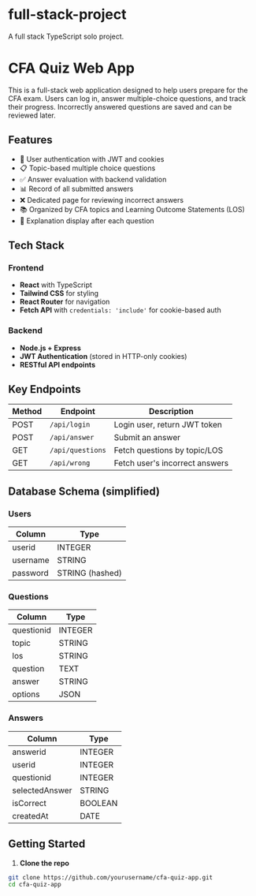 # full-stack-project

A full stack TypeScript solo project.

# CFA Quiz Web App

This is a full-stack web application designed to help users prepare for the CFA exam. Users can log in, answer multiple-choice questions, and track their progress. Incorrectly answered questions are saved and can be reviewed later.

## Features

- 🔐 User authentication with JWT and cookies
- 📋 Topic-based multiple choice questions
- ✅ Answer evaluation with backend validation
- 📊 Record of all submitted answers
- ❌ Dedicated page for reviewing incorrect answers
- 📚 Organized by CFA topics and Learning Outcome Statements (LOS)
- 🧠 Explanation display after each question

## Tech Stack

### Frontend

- **React** with TypeScript
- **Tailwind CSS** for styling
- **React Router** for navigation
- **Fetch API** with `credentials: 'include'` for cookie-based auth

### Backend

- **Node.js + Express**
- **JWT Authentication** (stored in HTTP-only cookies)
- **RESTful API endpoints**

## Key Endpoints

| Method | Endpoint        | Description                         |
|--------|------------------|-------------------------------------|
| POST   | `/api/login`     | Login user, return JWT token        |
| POST   | `/api/answer`    | Submit an answer                    |
| GET    | `/api/questions` | Fetch questions by topic/LOS        |
| GET    | `/api/wrong`     | Fetch user's incorrect answers      |

## Database Schema (simplified)

### Users

| Column   | Type    |
|----------|---------|
| userid   | INTEGER |
| username | STRING  |
| password | STRING (hashed) |

### Questions

| Column     | Type    |
|------------|---------|
| questionid | INTEGER |
| topic      | STRING  |
| los        | STRING  |
| question   | TEXT    |
| answer     | STRING  |
| options    | JSON    |

### Answers

| Column        | Type    |
|---------------|---------|
| answerid      | INTEGER |
| userid        | INTEGER |
| questionid    | INTEGER |
| selectedAnswer| STRING  |
| isCorrect     | BOOLEAN |
| createdAt     | DATE    |

## Getting Started

1. **Clone the repo**

```bash
git clone https://github.com/yourusername/cfa-quiz-app.git
cd cfa-quiz-app
